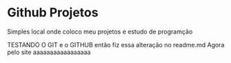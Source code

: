 # Github Projetos
 Simples local onde coloco meu projetos e estudo de programção

TESTANDO O GIT e o GITHUB então fiz essa alteração no readme.md
Agora pelo site
aaaaaaaaaaaaaaaaa
